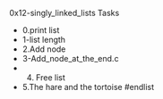 0x12-singly_linked_lists
Tasks
* 0.print list
* 1-list length
* 2.Add node
* 3-Add_node_at_the_end.c
*  4. Free list
* 5.The hare and the tortoise
#endlist
